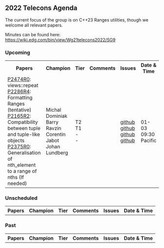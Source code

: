 ## 2022 Telecons Agenda

The current focus of the group is on C++23 Ranges utilities, though we welcome all relevant papers.

Minutes can be found here: https://wiki.edg.com/bin/view/Wg21telecons2022/SG9

### Upcoming

<table>
<tr>
<th>Papers
<th>Champion
<th>Tier
<th>Comments 
<th>Issues
<th>Date & Time

  
<tr>
  
<tr>
<td><a href="https://isocpp.org/files/papers/P2474R0.html">P2474R0</a>: views::repeat
<br/><a href="https://wg21.link/p2286">P2286R4</a>: Formatting Ranges (tentative)
<br/><a href="https://wg21.link/p2165">P2165R2</a>: Compatibility between tuple and tuple-like objects
<br/><a href="https://wg21.link/p2375r0">P2375R0</a>: Generalisation of nth_element to a range of nths (If needed)
<td>Michal Dominiak
<br/>Barry Ravzin
<br/>Corentin Jabot
<br/>Johan Lundberg
<td>T2
<br/>T1
<br/>-
<br/>-
<td>
<td><a href="http://wg21.link/P2474/github">github</a>
<br/><a href="http://wg21.link/P2286/github">github</a>
<br/><a href="http://wg21.link/P2165/github">github</a>
<br/><a href="http://wg21.link/P2375/github">github</a>
<td>01-03<br/> 09:30 Pacific

</table>
  
### Unscheduled

<table>
<tr>
<th>Papers
<th>Champion
<th>Tier
<th>Comments 
<th>Issues
<th>Date & Time

<!---
<tr>
<td><a href="https://wg21.link/P2164">P2164R5</a>: views::enumerate
<td>Corentin Jabot
<td>T1
<td>
<td><a href="http://wg21.link/p2164/github">github</a>
<td>
  
Deffered by LEWG
<br/><a href="https://cplusplus.github.io/LWG/issue3534">LWG3534</a>: ranges::set_intersection and ranges::set_difference algorithm requirements are too strict
<br/><a href="http://wg21.link/LWG3534/github">github</a>
-->

</table>

### Past

<table>
<tr>
<th>Papers
<th>Champion
<th>Tier
<th>Comments 
<th>Issues
<th>Date & Time

</table>
